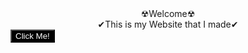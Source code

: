 <center>☢Welcome☢</center>
<center>✔This is my Website that I made✔</center>
<input type="button" value="Click Me!" style="text-align: center; background-color: black; color: #FFFFFF;">
